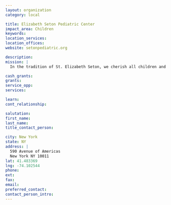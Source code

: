 ```yaml
---
layout: organization
category: local

title: Elizabeth Seton Pediatric Center
impact_area: Children
keywords: 
location_services: 
location_offices: 
website: setonpediatric.org

description: 
mission: |
  In the tradition of St. Elizabeth Seton, we cherish all children and believe in the healing power of loving relationships.  As a center of pediatric, rehabilitative and palliative care, we are inspired by her legacy as we join with families in the holistic care of their children.

cash_grants: 
grants: 
service_opp: 
services: 

learn: 
cont_relationship: 

salutation: 
first_name: 
last_name: 
title_contact_person: 

city: New York
state: NY
address: |
  590 Avenue of Americas  
  New York NY 10011
lat: 41.483369
lng: -74.102544
phone: 
ext: 
fax: 
email: 
preferred_contact: 
contact_person_intro: 
---
```

